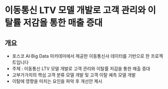 # 이동통신 LTV 모델 개발로 고객 관리와 이탈률 저감을 통한 매출 증대

## 개요
- 포스코 AI·Big Data 아카데미에서 제공한 이동통신사 데이터를 기반으로 한 프로젝트입니다
- 주제 : 이동통신 LTV 모델 개발로 고객 관리와 이탈률 저감을 통한 매출 증대
- 고부가가치의 핵심 고객 분류 모델 개발 및 고객 이탈 예측 모델 개발
- 이탈에 영향을 미치는 요인을 파악 후 개선안 제시

